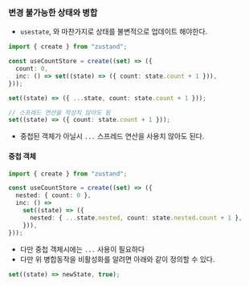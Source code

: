 ### 변경 불가능한 상태와 병합

- `usestate`, 와 마찬가지로 상태를 불변적으로 업데이트 해야한다.

```ts
import { create } from "zustand";

const useCountStore = create((set) => ({
  count: 0,
  inc: () => set((state) => ({ count: state.count + 1 })),
}));

set((state) => ({ ...state, count: state.count + 1 }));

// 스프레드 연산을 작성치 않아도 됨
set((state) => ({ count: state.count + 1 }));
```

- 중첩된 객체가 아닐시 `...` 스프레드 연산을 사용치 않아도 된다.

#### 중첩 객체

```ts
import { create } from "zustand";

const useCountStore = create((set) => ({
  nested: { count: 0 },
  inc: () =>
    set((state) => ({
      nested: { ...state.nested, count: state.nested.count + 1 },
    })),
}));
```

- 다만 중첩 객체시에는 `...` 사용이 필요하다
- 다만 위 병합동작을 비활성화를 알려면 아래와 같이 정의할 수 있다.

```ts
set((state) => newState, true);
```
